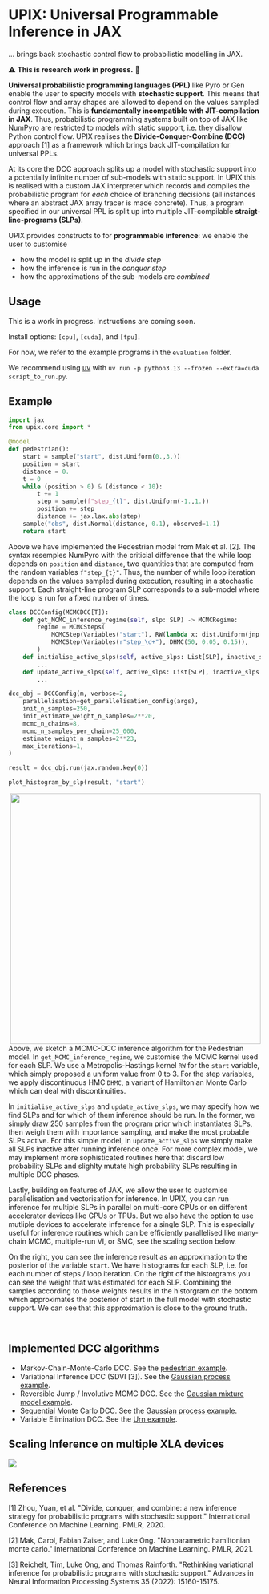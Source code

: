 # UPIX: Universal Programmable Inference in JAX

... brings back stochastic control flow to probabilistic modelling in JAX.

:warning: **This is research work in progress.** :construction:

**Universal probabilistic programming languages (PPL)** like Pyro or Gen enable the user to specify models with **stochastic support**.
This means that control flow and array shapes are allowed to depend on the values sampled during execution.
This is **fundamentally incompatible with JIT-compilation in JAX**.
Thus, probabilistic programming systems built on top of JAX like NumPyro are restricted to models with static support, i.e. they disallow Python control flow.
UPIX realises the **Divide-Conquer-Combine (DCC)** approach [1] as a framework which brings back JIT-compilation for universal PPLs.

At its core the DCC approach splits up a model with stochastic support into a potentially infinite number of sub-models with static support.
In UPIX this is realised with a custom JAX interpreter which records and compiles the probabilistic program for *each* choice of branching decisions (all instances where an abstract JAX array tracer is made concrete).
Thus, a program specified in our universal PPL is split up into multiple JIT-compilable **straigt-line-programs (SLPs)**.

UPIX provides constructs to for **programmable inference**: we enable the user to customise 
- how the model is split up in the *divide step*
- how the inference is run in the *conquer step*
- how the approximations of the sub-models are *combined*

## Usage

This is a work in progress. Instructions are coming soon.

Install options: `[cpu]`, `[cuda]`, and `[tpu]`.

For now, we refer to the example programs in the `evaluation` folder.

We recommend using [uv](https://github.com/astral-sh/uv) with `uv run -p python3.13 --frozen --extra=cuda script_to_run.py`.

## Example
```python
import jax
from upix.core import *

@model
def pedestrian():
    start = sample("start", dist.Uniform(0.,3.))
    position = start
    distance = 0.
    t = 0
    while (position > 0) & (distance < 10):
        t += 1
        step = sample(f"step_{t}", dist.Uniform(-1.,1.))
        position += step
        distance += jax.lax.abs(step)
    sample("obs", dist.Normal(distance, 0.1), observed=1.1)
    return start
```
Above we have implemented the Pedestrian model from Mak et al. [2].
The syntax resemples NumPyro with the criticial difference that the while loop depends on `position` and `distance`, two quantities that are computed from the random variables `f"step_{t}"`.
Thus, the number of while loop iteration depends on the values sampled during execution, resulting in a stochastic support.
Each straight-line program SLP corresponds to a sub-model where the loop is run for a fixed number of times.

```python
class DCCConfig(MCMCDCC[T]):
    def get_MCMC_inference_regime(self, slp: SLP) -> MCMCRegime:
        regime = MCMCSteps(
            MCMCStep(Variables("start"), RW(lambda x: dist.Uniform(jnp.zeros_like(x),3))),
            MCMCStep(Variables(r"step_\d+"), DHMC(50, 0.05, 0.15)),
        )
    def initialise_active_slps(self, active_slps: List[SLP], inactive_slps: List[SLP], rng_key: jax.Array):
        ...
    def update_active_slps(self, active_slps: List[SLP], inactive_slps: List[SLP], rng_key: PRNGKey):
        ...

dcc_obj = DCCConfig(m, verbose=2,
    parallelisation=get_parallelisation_config(args),
    init_n_samples=250,
    init_estimate_weight_n_samples=2**20,
    mcmc_n_chains=8,
    mcmc_n_samples_per_chain=25_000,
    estimate_weight_n_samples=2**23,
    max_iterations=1,
)

result = dcc_obj.run(jax.random.key(0))

plot_histogram_by_slp(result, "start")
```

<img align="right" src="docs/pedestrian_3_slps.png" width=500px>
<br>

Above, we sketch a MCMC-DCC inference algorithm for the Pedestrian model.
In `get_MCMC_inference_regime`, we customise the MCMC kernel used for each SLP.
We use a Metropolis-Hastings kernel `RW` for the `start` variable, which simply proposed a uniform value from 0 to 3.
For the step variables, we apply discontinuous HMC `DHMC`, a variant of Hamiltonian Monte Carlo which can deal with discontinuities.

In `initialise_active_slps` and `update_active_slps`, we may specify how we find SLPs and for which of them inference should be run.
In the former, we simply draw 250 samples from the program prior which instantiates SLPs, then weigh them with importance sampling, and make the most probable SLPs active.
For this simple model, in `update_active_slps` we simply make all SLPs inactive after running inference once.
For more complex model, we may implement more sophisticated routines here that discard low probability SLPs and slighlty mutate high probability SLPs resulting in multiple DCC phases.

Lastly, building on features of JAX, we allow the user to customise parallelisation and vectorisation for inference.
In UPIX, you can run inference for multiple SLPs in parallel on multi-core CPUs or on different accelerator devices like GPUs or TPUs.
But we also have the option to use mutliple devices to accelerate inference for a single SLP.
This is especially useful for inference routines which can be efficiently parallelised like many-chain MCMC, multiple-run VI, or SMC, see the scaling section below.

On the right, you can see the inference result as an approximation to the posterior of the variable `start`.
We have histograms for each SLP, i.e. for each number of steps / loop iteration.
On the right of the historgrams you can see the weight that was estimated for each SLP.
Combining the samples according to those weights results in the historgram on the bottom which approximates the posterior of start in the full model with stochastic support.
We can see that this approximation is close to the ground truth.

<br clear="right"/>

## Implemented DCC algorithms

- Markov-Chain-Monte-Carlo DCC. See the [pedestrian example](evaluation/pedestrian).
- Variational Inference DCC (SDVI [3]). See the [Gaussian process example](evaluation/gp/gp_vi.py).
- Reversible Jump / Involutive MCMC DCC. See the [Gaussian mixture model example](evaluation/gmm).
- Sequential Monte Carlo DCC. See the [Gaussian process example](evaluation/gp/gp_smc.py).
- Variable Elimination DCC. See the [Urn example](evaluation/urn).

## Scaling Inference on multiple XLA devices
<img src="docs/scale_figure.png">


## References
[1] Zhou, Yuan, et al. "Divide, conquer, and combine: a new inference strategy for probabilistic programs with stochastic support." International Conference on Machine Learning. PMLR, 2020.

[2] Mak, Carol, Fabian Zaiser, and Luke Ong. "Nonparametric hamiltonian monte carlo." International Conference on Machine Learning. PMLR, 2021.

[3] Reichelt, Tim, Luke Ong, and Thomas Rainforth. "Rethinking variational inference for probabilistic programs with stochastic support." Advances in Neural Information Processing Systems 35 (2022): 15160-15175.